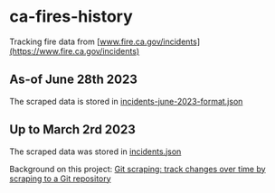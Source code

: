 # ca-fires-history

Tracking fire data from [www.fire.ca.gov/incidents](https://www.fire.ca.gov/incidents)

## As-of June 28th 2023

The scraped data is stored in [incidents-june-2023-format.json](incidents-june-2023-format.json)

## Up to March 2rd 2023

The scraped data was stored in [incidents.json](incidents.json)

Background on this project: [Git scraping: track changes over time by scraping to a Git repository](https://simonwillison.net/2020/Oct/9/git-scraping/)
